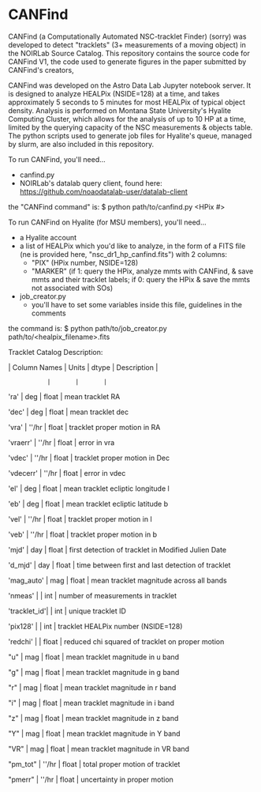 # CANFind

CANFind (a Computationally Automated NSC-tracklet Finder) (sorry) was developed to detect "tracklets" (3+ measurements of a moving object) in the NOIRLab Source Catalog.  This repository contains the source code for CANFind V1, the code used to generate figures in the paper submitted by CANFind's creators,  

CANFind was developed on the Astro Data Lab Jupyter notebook server.  It is designed to analyze HEALPix (NSIDE=128) at a time, and takes approximately 5 seconds to 5 minutes for most HEALPix of typical object density.  Analysis is performed on Montana State University's Hyalite Computing Cluster, which allows for the analysis of up to 10 HP at a time, limited by the querying capacity of the NSC measurements & objects table. The python scripts used to generate job files for Hyalite's queue, managed by slurm, are also included in this repository. 


To run CANFind, you'll need...
- canfind.py
- NOIRLab's datalab query client, found here: https://github.com/noaodatalab-user/datalab-client 

the "CANFind command" is:
$ python path/to/canfind.py <HPix #> <analysis marker>

  
To run CANFind on Hyalite (for MSU members), you'll need...
- a Hyalite account 
- a list of HEALPix which you'd like to analyze, in the form of a FITS file (ne is provided here, "nsc_dr1_hp_canfind.fits") with 2 columns: 
    - "PIX" (HPix number, NSIDE=128)
    - "MARKER" (if 1: query the HPix, analyze mmts with CANFind, & save mmts and their tracklet labels; if 0: query the HPix & save the mmts not associated with SOs)
- job_creator.py 
    - you'll have to set some variables inside this file, guidelines in the comments 

the command is:
$ python path/to/job_creator.py path/to/<healpix_filename>.fits
  
  
  
  
  
  
Tracklet Catalog Description:
  
  | Column Names | Units | dtype | Description |
  
               |       |       |
  
  'ra'         | deg   | float | mean tracklet RA
  
  'dec'        | deg   | float | mean tracklet dec
  
  'vra'        | ''/hr | float | tracklet proper motion in RA
  
  'vraerr'     | ''/hr | float | error in vra 
  
  'vdec'       | ''/hr | float | tracklet proper motion in Dec
  
  'vdecerr'    | ''/hr | float | error in vdec
  
  'el'         | deg   | float | mean tracklet ecliptic longitude l
  
  'eb'         | deg   | float | mean tracklet ecliptic latitude b
  
  'vel'        | ''/hr | float | tracklet proper motion in l
  
  'veb'        | ''/hr | float | tracklet proper motion in b
  
  'mjd'        | day   | float | first detection of tracklet in Modified Julien Date 
  
  'd_mjd'      | day   | float | time between first and last detection of tracklet
  
  'mag_auto'   | mag   | float | mean tracklet magnitude across all bands 
  
  'nmeas'      |       | int   | number of measurements in tracklet
  
  'tracklet_id'|       | int   | unique tracklet ID 
  
  'pix128'     |       | int   | tracklet HEALPix number (NSIDE=128)
  
  'redchi'     |       | float | reduced chi squared of tracklet on proper motion
  
  "u"          | mag   | float | mean tracklet magnitude in u band 
  
  "g"          | mag   | float | mean tracklet magnitude in g band
  
  "r"          | mag   | float | mean tracklet magnitude in r band
  
  "i"          | mag   | float | mean tracklet magnitude in i band
  
  "z"          | mag   | float | mean tracklet magnitude in z band
  
  "Y"          | mag   | float | mean tracklet magnitude in Y band
  
  "VR"         | mag   | float | mean tracklet magnitude in VR band 
  
  "pm_tot"     | ''/hr | float | total proper motion of tracklet
  
  "pmerr"      | ''/hr | float | uncertainty in proper motion
  

